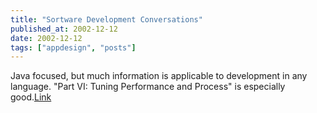```yaml
---
title: "Sortware Development Conversations"
published_at: 2002-12-12
date: 2002-12-12
tags: ["appdesign", "posts"]
---
```

Java focused, but much information is applicable to development in any language.  "Part VI: Tuning Performance and Process" is especially good.[Link](http://www.artima.com/intv/)